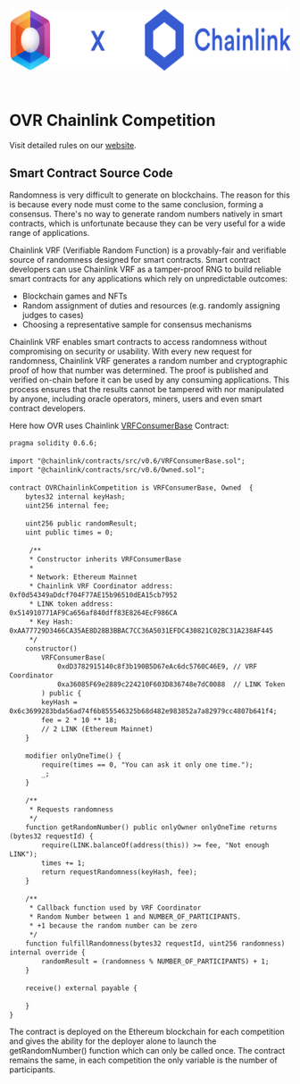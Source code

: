 <img src="logo.svg" style="height: 110px; margin-bottom: 30px;" /> 

# OVR Chainlink Competition

Visit detailed rules on our [website](https://www.ovr.ai/blog/ovr-competition-powered-by-chainlink/).


## Smart Contract Source Code

Randomness is very difficult to generate on blockchains. The reason for this is because every node must come to the same conclusion, forming a consensus. There's no way to generate random numbers natively in smart contracts, which is unfortunate because they can be very useful for a wide range of applications.


Chainlink VRF (Verifiable Random Function) is a provably-fair and verifiable source of randomness designed for smart contracts. Smart contract developers can use Chainlink VRF as a tamper-proof RNG to build reliable smart contracts for any applications which rely on unpredictable outcomes:

- Blockchain games and NFTs
- Random assignment of duties and resources (e.g. randomly assigning judges to cases)
- Choosing a representative sample for consensus mechanisms

Chainlink VRF enables smart contracts to access randomness without compromising on security or usability. With every new request for randomness, Chainlink VRF generates a random number and cryptographic proof of how that number was determined. The proof is published and verified on-chain before it can be used by any consuming applications. This process ensures that the results cannot be tampered with nor manipulated by anyone, including oracle operators, miners, users and even smart contract developers.

Here how OVR uses Chainlink [VRFConsumerBase](https://github.com/smartcontractkit/chainlink/blob/develop/contracts/src/v0.6/VRFConsumerBase.sol) Contract:

```solidity
pragma solidity 0.6.6;

import "@chainlink/contracts/src/v0.6/VRFConsumerBase.sol";
import "@chainlink/contracts/src/v0.6/Owned.sol";

contract OVRChainlinkCompetition is VRFConsumerBase, Owned  {
    bytes32 internal keyHash;
    uint256 internal fee;

    uint256 public randomResult;
    uint public times = 0;

     /**
     * Constructor inherits VRFConsumerBase
     * 
     * Network: Ethereum Mainnet
     * Chainlink VRF Coordinator address: 0xf0d54349aDdcf704F77AE15b96510dEA15cb7952
     * LINK token address:                0x514910771AF9Ca656af840dff83E8264EcF986CA
     * Key Hash: 0xAA77729D3466CA35AE8D28B3BBAC7CC36A5031EFDC430821C02BC31A238AF445
     */
    constructor() 
        VRFConsumerBase(
            0xdD3782915140c8f3b190B5D67eAc6dc5760C46E9, // VRF Coordinator
            0xa36085F69e2889c224210F603D836748e7dC0088  // LINK Token
        ) public {
        keyHash = 0x6c3699283bda56ad74f6b855546325b68d482e983852a7a82979cc4807b641f4;
        fee = 2 * 10 ** 18; 
        // 2 LINK (Ethereum Mainnet)
    }

    modifier onlyOneTime() {
        require(times == 0, "You can ask it only one time.");
        _;
    }

    /** 
     * Requests randomness 
     */
    function getRandomNumber() public onlyOwner onlyOneTime returns (bytes32 requestId) {
        require(LINK.balanceOf(address(this)) >= fee, "Not enough LINK");
        times += 1;
        return requestRandomness(keyHash, fee);
    }

    /**
     * Callback function used by VRF Coordinator
     * Random Number between 1 and NUMBER_OF_PARTICIPANTS.
     * +1 because the random number can be zero
     */
    function fulfillRandomness(bytes32 requestId, uint256 randomness) internal override {
        randomResult = (randomness % NUMBER_OF_PARTICIPANTS) + 1;
    } 

    receive() external payable {

    }
}
```

The contract is deployed on the Ethereum blockchain for each competition and gives the ability for the deployer alone to launch the getRandomNumber() function which can only be called once.
The contract remains the same, in each competition the only variable is the number of participants.


